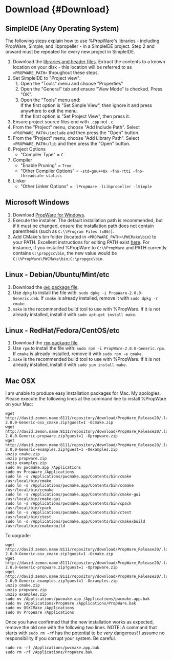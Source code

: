 Download {#Download}
========

SimpleIDE (Any Operating System)
--------------------------------

The following steps explain how to use %PropWare's libraries - including PropWare, Simple, and libpropeller - in 
a SimpleIDE project. Step 2 and onward must be repeated for every new project in SimpleIDE.

1. Download the [libraries and header files][1]. Extract the contents to a known location on your disk - this 
   location will be referred to as `<PROPWARE_PATH>` throughout these steps.
2. Set SimpleIDE to "Project view":
   1. Open the "Tools" menu and choose "Properties"
   2. Open the "General" tab and ensure "View Mode" is checked. Press "OK".
   3. Open the "Tools" menu and:<br />
      If the first option is "Set Simple View", then ignore it and press anywhere to exit the menu.<br />
      If the first option is "Set Project View", then press it.
3. Ensure project source files end with `.cpp` not `.c`.
4. From the "Project" menu, choose "Add Include Path". Select `<PROPWARE_PATH>/include` and then press the "Open" 
   button.
5. From the "Project" menu, choose "Add Library Path". Select `<PROPWARE_PATH>/lib` and then press the "Open" button.
6. Project Options
   * "Compiler Type" = `C`  
7. Compiler
   * "Enable Pruning" = `True`
   * "Other Compiler Options" = `-std=gnu++0x -fno-rtti -fno-threadsafe-statics`
8. Linker
   * "Other Linker Options" = `-lPropWare -lLibpropeller -lSimple`

Microsoft Windows
-----------------
1. Download [PropWare for Windows][2].
2. Execute the installer. The default installation path is recommended, but if it must be changed, ensure the 
   installation path does not contain parenthesis (such as `C:\\Program Files (x86)`).
3. Add CMake's bin folder (located in `<PROPWARE_PATH>\PWCMake\bin`) to your PATH. Excellent instructions for editing 
   PATH exist [here][3]. For instance, if you installed %PropWare to `C:\%PropWare` and PATH currently contains 
   `C:\propgcc\bin`, the new value would be `C:\%PropWare\PWCMake\bin;C:\propgcc\bin`.

Linux - Debian/Ubuntu/Mint/etc
------------------------------
1. Download the [`deb` package file][4].
2. Use `dpkg` to install the file with: `sudo dpkg -i PropWare-2.0.0-Generic.deb`. If `cmake` is already installed, 
   remove it with `sudo dpkg -r cmake`.
3. `make` is the recommended build tool to use with %PropWare. If it is not already installed, install it with 
   `sudo apt-get install make`.

Linux - RedHat/Fedora/CentOS/etc
--------------------------------
1. Download the [`rpm` package file][5].
2. Use `rpm` to install the file with: `sudo rpm -i PropWare-2.0.0-Generic.rpm`. If `cmake` is already installed, 
   remove it with `sudo rpm -e cmake`.
3. `make` is the recommended build tool to use with %PropWare. If it is not already installed, install it with 
   `sudo yum install make`.

Mac OSX
-------
I am unable to produce easy installation packages for Mac. My apologies. Please execute the following lines at the 
command line to install %PropWare on your Mac:

~~~~~~~~~~~~~~~~~~~~~~~~~~~~~~~~~~~~~~~~~~~~~~~~~~~~~~~~~~~~~~~~~~~~{.sh}
wget http://david.zemon.name:8111/repository/download/PropWare_Release20/.lastSuccessful/PropWare-2.0.0-Generic-osx_cmake.zip?guest=1 -Ocmake.zip
wget http://david.zemon.name:8111/repository/download/PropWare_Release20/.lastSuccessful/PropWare-2.0.0-Generic-propware.zip?guest=1 -Opropware.zip
wget http://david.zemon.name:8111/repository/download/PropWare_Release20/.lastSuccessful/PropWare-2.0.0-Generic-examples.zip?guest=1 -Oexamples.zip
unzip cmake.zip
unzip propware.zip
unzip examples.zip
sudo mv pwcmake.app /Applications
sudo mv PropWare /Applications
sudo ln -s /Applications/pwcmake.app/Contents/bin/cmake /usr/local/bin/cmake
sudo ln -s /Applications/pwcmake.app/Contents/bin/ccmake /usr/local/bin/ccmake
sudo ln -s /Applications/pwcmake.app/Contents/bin/cmake-gui /usr/local/bin/cmake-gui
sudo ln -s /Applications/pwcmake.app/Contents/bin/cpack /usr/local/bin/cpack
sudo ln -s /Applications/pwcmake.app/Contents/bin/ctest /usr/local/bin/ctest
sudo ln -s /Applications/pwcmake.app/Contents/bin/cmakexbuild /usr/local/bin/cmakexbuild
~~~~~~~~~~~~~~~~~~~~~~~~~~~~~~~~~~~~~~~~~~~~~~~~~~~~~~~~~~~~~~~~~~~~

To upgrade:
~~~~~~~~~~~~~~~~~~~~~~~~~~~~~~~~~~~~~~~~~~~~~~~~~~~~~~~~~~~~~~~~~~~~{.sh}
wget http://david.zemon.name:8111/repository/download/PropWare_Release20/.lastSuccessful/PropWare-2.0.0-Generic-osx_cmake.zip?guest=1 -Ocmake.zip
wget http://david.zemon.name:8111/repository/download/PropWare_Release20/.lastSuccessful/PropWare-2.0.0-Generic-propware.zip?guest=1 -Opropware.zip
wget http://david.zemon.name:8111/repository/download/PropWare_Release20/.lastSuccessful/PropWare-2.0.0-Generic-examples.zip?guest=1 -Oexamples.zip
unzip cmake.zip
unzip propware.zip
unzip examples.zip
sudo mv /Applications/pwcmake.app /Applications/pwcmake.app.bak
sudo mv /Applications/PropWare /Applications/PropWare.bak
sudo mv OSXCMake /Applications
sudo mv PropWare /Applications
~~~~~~~~~~~~~~~~~~~~~~~~~~~~~~~~~~~~~~~~~~~~~~~~~~~~~~~~~~~~~~~~~~~~

Once you have confirmed that the new installation works as expected, remove the old one with the following two lines.
NOTE: A command that starts with `sudo rm -rf` has the potential to be _very_ dangerous! I assume no responsibility 
if you corrupt your system. Be careful.
~~~~~~~~~~~~~~~~~~~~~~~~~~~~~~~~~~~~~~~~~~~~~~~~~~~~~~~~~~~~~~~~~~~~{.sh}
sudo rm -rf /Applications/pwcmake.app.bak
sudo rm -rf /Applications/PropWare.bak
~~~~~~~~~~~~~~~~~~~~~~~~~~~~~~~~~~~~~~~~~~~~~~~~~~~~~~~~~~~~~~~~~~~~

[1]: http://david.zemon.name:8111/repository/download/PropWare_Release20/.lastSuccessful/PropWare-2.0.0-Generic-propware.zip?guest=1
[2]: http://david.zemon.name:8111/repository/download/PropWare_Release20/.lastSuccessful/PropWare-2.0.0-Generic.exe?guest=1
[3]: http://www.computerhope.com/issues/ch000549.htm
[4]: http://david.zemon.name:8111/repository/download/PropWare_Release20/.lastSuccessful/PropWare-2.0.0-Generic.deb?guest=1
[5]: http://david.zemon.name:8111/repository/download/PropWare_Release20/.lastSuccessful/PropWare-2.0.0-Generic.rpm?guest=1
